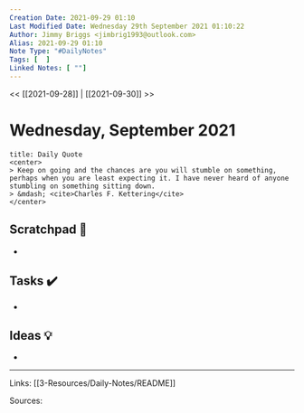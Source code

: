 ```yaml
---
Creation Date: 2021-09-29 01:10
Last Modified Date: Wednesday 29th September 2021 01:10:22
Author: Jimmy Briggs <jimbrig1993@outlook.com>
Alias: 2021-09-29 01:10
Note Type: "#DailyNotes"
Tags: [  ]
Linked Notes: [ ""]
---
```


<< [[2021-09-28]] | [[2021-09-30]] >>

# Wednesday, September 2021

```ad-quote
title: Daily Quote
<center>
> Keep on going and the chances are you will stumble on something, perhaps when you are least expecting it. I have never heard of anyone stumbling on something sitting down.
> &mdash; <cite>Charles F. Kettering</cite>
</center>
```

## Scratchpad 📝

- 

## Tasks ✔️

-


## Ideas 💡

-

***

Links: [[3-Resources/Daily-Notes/README]]

Sources:
